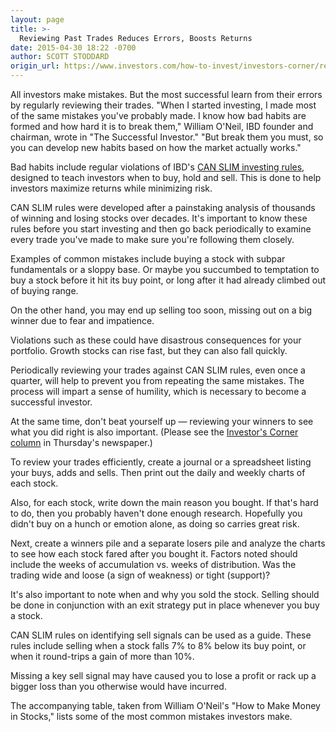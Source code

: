 ```yaml
---
layout: page
title: >-
  Reviewing Past Trades Reduces Errors, Boosts Returns
date: 2015-04-30 18:22 -0700
author: SCOTT STODDARD
origin_url: https://www.investors.com/how-to-invest/investors-corner/review-your-past-stock-trades
---
```





All investors make mistakes. But the most successful learn from their errors by regularly reviewing their trades. "When I started investing, I made most of the same mistakes you've probably made. I know how bad habits are formed and how hard it is to break them," William O'Neil, IBD founder and chairman, wrote in "The Successful Investor." "But break them you must, so you can develop new habits based on how the market actually works."

  

Bad habits include regular violations of IBD's [CAN SLIM investing rules](http://education.investors.com/), designed to teach investors when to buy, hold and sell. This is done to help investors maximize returns while minimizing risk.

  

CAN SLIM rules were developed after a painstaking analysis of thousands of winning and losing stocks over decades. It's important to know these rules before you start investing and then go back periodically to examine every trade you've made to make sure you're following them closely.

  

Examples of common mistakes include buying a stock with subpar fundamentals or a sloppy base. Or maybe you succumbed to temptation to buy a stock before it hit its buy point, or long after it had already climbed out of buying range.

  

On the other hand, you may end up selling too soon, missing out on a big winner due to fear and impatience.

  

Violations such as these could have disastrous consequences for your portfolio. Growth stocks can rise fast, but they can also fall quickly.

  

Periodically reviewing your trades against CAN SLIM rules, even once a quarter, will help to prevent you from repeating the same mistakes. The process will impart a sense of humility, which is necessary to become a successful investor.

  

At the same time, don't beat yourself up — reviewing your winners to see what you did right is also important. (Please see the [Investor's Corner column](http://education.investors.com/investors-corner/750136-how-to-invest-smarter.htm) in Thursday's newspaper.)

  

To review your trades efficiently, create a journal or a spreadsheet listing your buys, adds and sells. Then print out the daily and weekly charts of each stock.

  

Also, for each stock, write down the main reason you bought. If that's hard to do, then you probably haven't done enough research. Hopefully you didn't buy on a hunch or emotion alone, as doing so carries great risk.

  

Next, create a winners pile and a separate losers pile and analyze the charts to see how each stock fared after you bought it. Factors noted should include the weeks of accumulation vs. weeks of distribution. Was the trading wide and loose (a sign of weakness) or tight (support)?

  

It's also important to note when and why you sold the stock. Selling should be done in conjunction with an exit strategy put in place whenever you buy a stock.

  

CAN SLIM rules on identifying sell signals can be used as a guide. These rules include selling when a stock falls 7% to 8% below its buy point, or when it round-trips a gain of more than 10%.

  

Missing a key sell signal may have caused you to lose a profit or rack up a bigger loss than you otherwise would have incurred.

  

The accompanying table, taken from William O'Neil's "How to Make Money in Stocks," lists some of the most common mistakes investors make.





